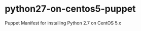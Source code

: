 python27-on-centos5-puppet
==========================

Puppet Manifest for installing Python 2.7 on CentOS 5.x
